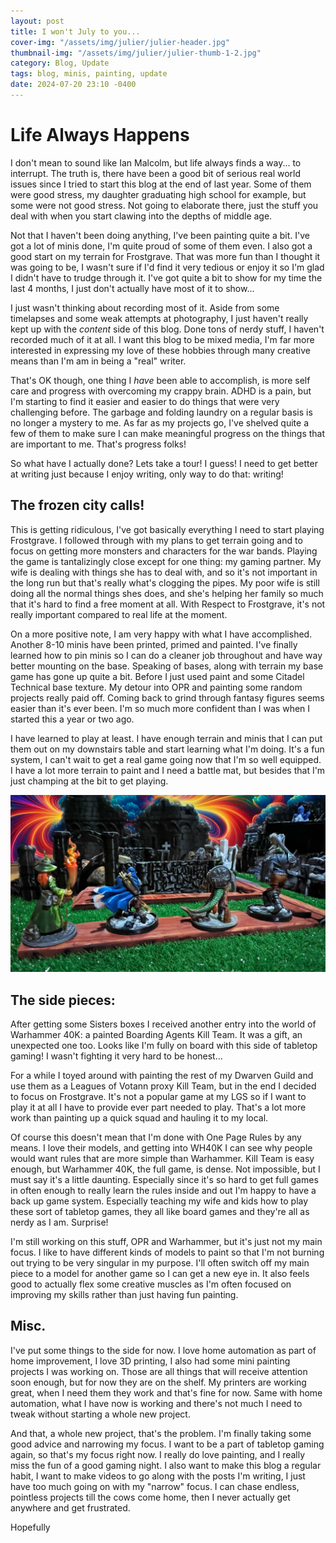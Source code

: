 ```yaml
---
layout: post
title: I won't July to you...
cover-img: "/assets/img/julier/julier-header.jpg"
thumbnail-img: "/assets/img/julier/julier-thumb-1-2.jpg"
category: Blog, Update
tags: blog, minis, painting, update
date: 2024-07-20 23:10 -0400
---
```

# Life Always Happens

I don't mean to sound like Ian Malcolm, but life always finds a way... to interrupt. The truth is, there have been a good bit of serious real world issues since I tried to start this blog at the end of last year. Some of them were good stress, my daughter graduating high school for example, but some were not good stress. Not going to elaborate there, just the stuff you deal with when you start clawing into the depths of middle age. 

Not that I haven't been doing anything, I've been painting quite a bit. I've got a lot of minis done, I'm quite proud of some of them even. I also got a good start on my terrain for Frostgrave. That was more fun than I thought it was going to be, I wasn't sure if I'd find it very tedious or enjoy it so I'm glad I didn't have to trudge through it. I've got quite a bit to show for my time the last 4 months, I just don't actually have most of it to show...

I just wasn't thinking about recording most of it. Aside from some timelapses and some weak attempts at photography, I just haven't really kept up with the *content* side of this blog. Done tons of nerdy stuff, I haven't recorded much of it at all. I want this blog to be mixed media, I'm far more interested in expressing my love of these hobbies through many creative means than I'm am in being a "real" writer. 

That's OK though, one thing I *have* been able to accomplish, is more self care and progress with overcoming my crappy brain. ADHD is a pain, but I'm starting to find it easier and easier to do things that were very challenging before. The garbage and folding laundry on a regular basis is no longer a mystery to me. As far as my projects go, I've shelved quite a few of them to make sure I can make meaningful progress on the things that are important to me. That's progress folks!

So what have I actually done? Lets take a tour! I guess! I need to get better at writing just because I enjoy writing, only way to do that: writing!

## The frozen city calls!

This is getting ridiculous, I've got basically everything I need to start playing Frostgrave. I followed through with my plans to get terrain going and to focus on getting more monsters and characters for the war bands. Playing the game is tantalizingly close except for one thing: my gaming partner. My wife is dealing with things she has to deal with, and so it's not important in the long run but that's really what's clogging the pipes. My poor wife is still doing all the normal things shes does, and she's helping her family so much that it's hard to find a free moment at all. With Respect to Frostgrave, it's not really important compared to real life at the moment. 

On a more positive note, I am very happy with what I have accomplished. Another 8-10 minis have been printed, primed and painted. I've finally learned how to pin minis so I can do a cleaner job throughout and have way better mounting on the base. Speaking of bases, along with terrain my base game has gone up quite a bit. Before I just used paint and some Citadel Technical base texture. My detour into OPR and painting some random projects really paid off. Coming back to grind through fantasy figures seems easier than it's ever been. I'm so much more confident than I was when I started this a year or two ago. 

I have learned to play at least. I have enough terrain and minis that I can put them out on my downstairs table and start learning what I'm doing. It's a fun system, I can't wait to get a real game going now that I'm so well equipped. I have a lot more terrain to paint and I need a battle mat, but besides that I'm just champing at the bit to get playing. 

![AI Magic!](/assets/img/julier/julier-frostgrave-one.jpg#border)

## The side pieces:

After getting some Sisters boxes I received another entry into the world of Warhammer 40K: a painted Boarding Agents Kill Team. It was a gift, an unexpected one too. Looks like I'm fully on board with this side of tabletop gaming! I wasn't fighting it very hard to be honest...

For a while I toyed around with painting the rest of my Dwarven Guild and use them as a Leagues of Votann proxy Kill Team, but in the end I decided to focus on Frostgrave. It's not a popular game at my LGS so if I want to play it at all I have to provide ever part needed to play. That's a lot more work than painting up a quick squad and hauling it to my local. 

Of course this doesn't mean that I'm done with One Page Rules by any means. I love their models, and getting into WH40K I can see why people would want rules that are more simple than Warhammer. Kill Team is easy enough, but Warhammer 40K, the full game, is dense. Not impossible, but I must say it's a little daunting. Especially since it's so hard to get full games in often enough to really learn the rules inside and out I'm happy to have a back up game system. Especially teaching my wife and kids how to play these sort of tabletop games, they all like board games and they're all as nerdy as I am. Surprise! 

I'm still working on this stuff, OPR and Warhammer, but it's just not my main focus. I like to have different kinds of models to paint so that I'm not burning out trying to be very singular in my purpose. I'll often switch off my main piece to a model for another game so I can get a new eye in. It also feels good to actually flex some creative muscles as I'm often focused on improving my skills rather than just having fun painting. 

## Misc. 

I've put some things to the side for now. I love home automation as part of home improvement, I love 3D printing, I also had some mini painting projects I was working on. Those are all things that will receive attention soon enough, but for now they are on the shelf. My printers are working great, when I need them they work and that's fine for now. Same with home automation, what I have now is working and there's not much I need to tweak without starting a whole new project. 

And that, a whole new project, that's the problem. I'm finally taking some good advice and narrowing my focus. I want to be a part of tabletop gaming again, so that's my focus right now. I really do love painting, and I really miss the fun of a good gaming night. I also want to make this blog a regular habit, I want to make videos to go along with the posts I'm writing, I just have too much going on with my "narrow" focus. I can chase endless, pointless projects till the cows come home, then I never actually get anywhere and get frustrated. 

Hopefully 